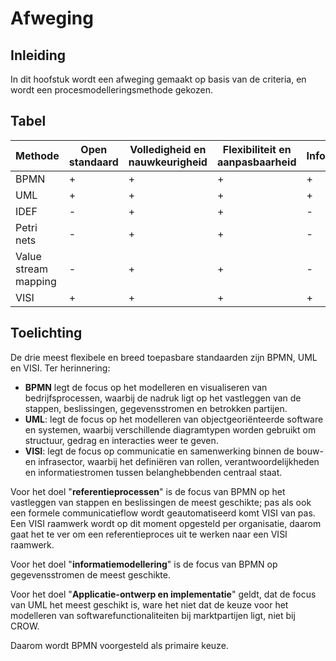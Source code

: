 # Afweging

## Inleiding
In dit hoofstuk wordt een afweging gemaakt op basis van de criteria, en wordt een procesmodelleringsmethode gekozen. 

## Tabel

| Methode               | Open standaard | Volledigheid en nauwkeurigheid | Flexibiliteit en aanpasbaarheid | Informatiemodellering | Applicatie-inrichting | Machine-leesbaarheid |
|-----------------------|----------------|-------------------------------|---------------------------------|-----------------------|-----------------------|----------------------|
| BPMN                  | +              | +                             | +                               | +                     | +                     | +                    |
| UML                   | +              | +                             | +                               | +                     | +                     | +                    |
| IDEF                  | -              | +                             | +                               | -                     | -                     | -                    |
| Petri nets            | -              | +                             | +                               | -                     | -                     | -                    |
| Value stream mapping  | -              | +                             | +                               | -                     | -                     | -                    |
| VISI                  | +              | +                             | +                               | +                     | +                     | +                    |



## Toelichting
De drie meest flexibele en breed toepasbare standaarden zijn BPMN, UML en VISI. Ter herinnering:

* **BPMN** legt de focus op het modelleren en visualiseren van bedrijfsprocessen, waarbij de nadruk ligt op het vastleggen van de stappen, beslissingen, gegevensstromen en betrokken partijen.
* **UML**: legt de focus op het modelleren van objectgeoriënteerde software en systemen, waarbij verschillende diagramtypen worden gebruikt om structuur, gedrag en interacties weer te geven.
* **VISI**: legt de focus op communicatie en samenwerking binnen de bouw- en infrasector, waarbij het definiëren van rollen, verantwoordelijkheden en informatiestromen tussen belanghebbenden centraal staat.

Voor het doel  "**referentieprocessen**" is de focus van BPMN op het vastleggen van stappen en beslissingen de meest geschikte; pas als ook een formele communicatieflow wordt geautomatiseerd komt VISI van pas. Een VISI raamwerk wordt op dit moment opgesteld per organisatie, daarom gaat het te ver om een referentieproces uit te werken naar een VISI raamwerk.

Voor het doel  "**informatiemodellering**" is de focus van BPMN op gegevensstromen de meest geschikte.

Voor het doel "**Applicatie-ontwerp en implementatie**" geldt, dat de focus van UML het meest geschikt is, ware het niet dat de keuze voor het modelleren van softwarefunctionaliteiten bij marktpartijen ligt, niet bij CROW. 

Daarom wordt BPMN voorgesteld als primaire keuze.



